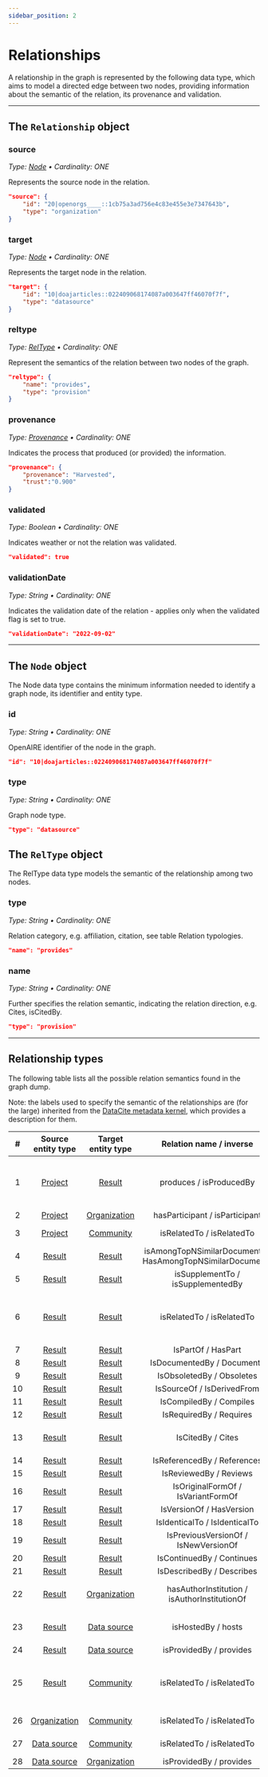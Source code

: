```yaml
---
sidebar_position: 2
---
```


# Relationships

A relationship in the graph is represented by the following data type, which aims to model a directed edge between two nodes, providing information about the semantic of the relation, its provenance and validation.

--- 

## The `Relationship` object

### source
_Type: [Node](#the-node-object) &bull; Cardinality: ONE_

Represents the source node in the relation.

```json
"source": {
    "id": "20|openorgs____::1cb75a3ad756e4c83e455e3e7347643b",
    "type": "organization"
}
```

### target
_Type: [Node](#the-node-object) &bull; Cardinality: ONE_

Represents the target node in the relation.

```json
"target": {
    "id": "10|doajarticles::022409068174087a003647ff46070f7f",
    "type": "datasource"
}
```

### reltype
_Type: [RelType](#the-reltype-object) &bull; Cardinality: ONE_

Represent the semantics of the relation between two nodes of the graph.

```json
"reltype": {
    "name": "provides",
    "type": "provision"
}
```
### provenance
_Type: [Provenance](entities/other#provenance-1) &bull; Cardinality: ONE_

Indicates the process that produced (or provided) the information.

```json
"provenance": {
    "provenance": "Harvested",
    "trust":"0.900"
}
```

### validated
_Type: Boolean &bull; Cardinality: ONE_

Indicates weather or not the relation was validated.

```json
"validated": true
```

### validationDate
_Type: String &bull; Cardinality: ONE_

Indicates the validation date of the relation - applies only when the validated flag is set to true.

```json
"validationDate": "2022-09-02"
```

--- 

## The `Node` object

The Node data type contains the minimum information needed to identify a graph node, its identifier and entity type.


### id
_Type: String &bull; Cardinality: ONE_

OpenAIRE identifier of the node in the graph.

```json
"id": "10|doajarticles::022409068174087a003647ff46070f7f"
```
    
### type
_Type: String &bull; Cardinality: ONE_

Graph node type.

```json
"type": "datasource"
```

## The `RelType` object

The RelType data type models the semantic of the relationship among two nodes.

### type
_Type: String &bull; Cardinality: ONE_

Relation category, e.g. affiliation, citation, see table Relation typologies.

```json
"name": "provides"
```

### name
_Type: String &bull; Cardinality: ONE_

Further specifies the relation semantic, indicating the relation direction, e.g. Cites, isCitedBy.

```json
"type": "provision"
```
--- 

## Relationship types

The following table lists all the possible relation semantics found in the graph dump.

Note: the labels used to specify the semantic of the relationships are (for the large) inherited from the [DataCite metadata kernel](https://schema.datacite.org/meta/kernel-4.4/doc/DataCite-MetadataKernel_v4.4.pdf), which provides a description for them.

|  # | Source entity type                     | Target entity type                     | Relation name / inverse                                    | Provenance                                      |
|:--:|:--------------------------------------:|:--------------------------------------:|:----------------------------------------------------------:|:-----------------------------------------------:|
| 1  | [Project](entities/project)            | [Result](entities/result)              | produces / isProducedBy                                    | Harvested, Inferred by OpenAIRE, Linked by user |
| 2  | [Project](entities/project)            | [Organization](entities/organization)  | hasParticipant / isParticipant                             | Harvested                                       |
| 3  | [Project](entities/project)            | [Community](entities/community)        | isRelatedTo / isRelatedTo                                  | Linked by user                                  |
| 4  | [Result](entities/result)              | [Result](entities/result)              | isAmongTopNSimilarDocuments / HasAmongTopNSimilarDocuments | Inferred by OpenAIRE                            |
| 5  | [Result](entities/result)              | [Result](entities/result)              | isSupplementTo / isSupplementedBy                          | Harvested                                       |
| 6  | [Result](entities/result)              | [Result](entities/result)              | isRelatedTo / isRelatedTo                                  | Harvested, Inferred by OpenAIRE, Linked by user |
| 7  | [Result](entities/result)              | [Result](entities/result)              | IsPartOf / HasPart                                         | Harvested                                       |
| 8  | [Result](entities/result)              | [Result](entities/result)              | IsDocumentedBy / Documents                                 | Harvested                                       |
| 9  | [Result](entities/result)              | [Result](entities/result)              | IsObsoletedBy / Obsoletes                                  | Harvested                                       |
| 10 | [Result](entities/result)              | [Result](entities/result)              | IsSourceOf / IsDerivedFrom                                 | Harvested                                       |
| 11 | [Result](entities/result)              | [Result](entities/result)              | IsCompiledBy / Compiles                                    | Harvested                                       |
| 12 | [Result](entities/result)              | [Result](entities/result)              | IsRequiredBy / Requires                                    | Harvested                                       |
| 13 | [Result](entities/result)              | [Result](entities/result)              | IsCitedBy / Cites                                          | Harvested, Inferred by OpenAIRE                 |
| 14 | [Result](entities/result)              | [Result](entities/result)              | IsReferencedBy / References                                | Harvested                                       |
| 15 | [Result](entities/result)              | [Result](entities/result)              | IsReviewedBy / Reviews                                     | Harvested                                       |
| 16 | [Result](entities/result)              | [Result](entities/result)              | IsOriginalFormOf / IsVariantFormOf                         | Harvested                                       |
| 17 | [Result](entities/result)              | [Result](entities/result)              | IsVersionOf / HasVersion                                   | Harvested                                       |
| 18 | [Result](entities/result)              | [Result](entities/result)              | IsIdenticalTo / IsIdenticalTo                              | Harvested                                       |
| 19 | [Result](entities/result)              | [Result](entities/result)              | IsPreviousVersionOf / IsNewVersionOf                       | Harvested                                       |
| 20 | [Result](entities/result)              | [Result](entities/result)              | IsContinuedBy / Continues                                  | Harvested                                       |
| 21 | [Result](entities/result)              | [Result](entities/result)              | IsDescribedBy / Describes                                  | Harvested                                       |
| 22 | [Result](entities/result)              | [Organization](entities/organization)  | hasAuthorInstitution / isAuthorInstitutionOf               | Harvested, Inferred by OpenAIRE                 |
| 23 | [Result](entities/result)              | [Data source](entities/data-source)    | isHostedBy / hosts                                         | Harvested, Inferred by OpenAIRE                 |
| 24 | [Result](entities/result)              | [Data source](entities/data-source)    | isProvidedBy / provides                                    | Harvested                                       |
| 25 | [Result](entities/result)              | [Community](entities/community)        | isRelatedTo / isRelatedTo                                  | Harvested, Inferred by OpenAIRE, Linked by user |
| 26 | [Organization](entities/organization)  | [Community](entities/community)        | isRelatedTo / isRelatedTo                                  | Linked by user                                  |
| 27 | [Data source](entities/data-source)    | [Community](entities/community)        | isRelatedTo / isRelatedTo                                  | Linked by user                                  |
| 28 | [Data source](entities/data-source)    | [Organization](entities/organization)  | isProvidedBy / provides                                    | Harvested                                       |

